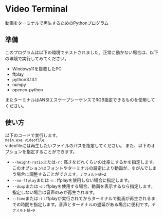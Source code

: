 # Video Terminal
動画をターミナルで再生するためのPythonプログラム
## 準備
このプログラムは以下の環境でテストされました。正常に動かない場合は、以下の環境で実行してみてください。
* Windows11を搭載したPC
* ffplay
* python3.13.1
* numpy
* opencv-python

またターミナルはANSIエスケープシーケンスでRGB指定できるものを使用してください。
## 使い方
以下のコードで実行します。  
`main.exe videofile`  
videofileには再生したいファイルのパスを指定してください。
また、以下のオプションを指定することができます。  
* `--height-ratio`または`-r` : 高さをどれくらいの比率にするかを指定します。このオプションはフォントやターミナルの設定により動画が、ゆがんでしまう場合に調整することができます。`デフォルト値=2`
* `--no-ffplay`または`-n` : ffplayを使用しない場合に指定します。
* `--disp`または`-d` : ffplayを使用する場合、動画を表示するなら指定します。指定しない場合は音声のみが再生されます。
* `--time`または`-t` : ffplayが実行されてからターミナルで動画が再生されるまでの時間を指定します。音声とターミナルの遅延がある場合に便利です。`デフォルト値=0`
